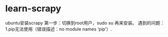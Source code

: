 # learn-scrapy
ubuntu安装scrapy
第一步：切换到root用户，sudo su
再来安装。
遇到的问题：1.pip无法使用（错误描述：no module names ‘pip’）.
